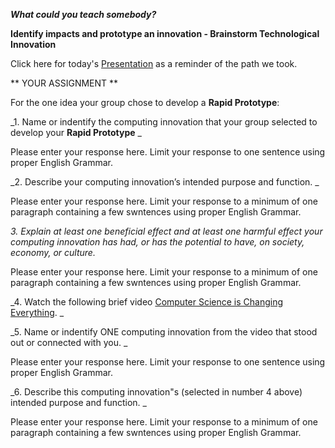 _**What could you teach somebody?**_

**Identify impacts and prototype an innovation - Brainstorm Technological Innovation**

Click here for today's [Presentation](https://docs.google.com/presentation/d/1A8FRaFOq5lVmfnW5z_ZTMlnfPefO79N8Tppl8wqvyHA/edit?usp=sharing) as a reminder of the path we took.


**  YOUR ASSIGNMENT **

For the one idea your group chose to develop a **Rapid Prototype**:


  _1.  Name or indentify the computing innovation that your group selected to develop your **Rapid Prototype** _
  
  Please enter your response here.  Limit your response to one sentence using proper English Grammar.
  
  
  _2. Describe your computing innovation’s intended purpose and function. _
    
  Please enter your response here.  Limit your response to a minimum of one paragraph containing a few swntences using proper English Grammar.
  
  
  _3. Explain at least one beneficial effect and at least one harmful effect your computing innovation has had, or has the potential to have, on society, economy, or culture._
  
  Please enter your response here.  Limit your response to a minimum of one paragraph containing a few swntences using proper English Grammar.
  
  
  _4. Watch the following brief video [Computer Science is Changing Everything](https://www.youtube.com/watch?v=QvyTEx1wyOY). _
  
  
  _5.  Name or indentify ONE computing innovation from the video that stood out or connected with you. _
  
  Please enter your response here.  Limit your response to one sentence using proper English Grammar.
  
  
  _6. Describe this computing innovation"s (selected in number 4 above) intended purpose and function. _
    
  Please enter your response here.  Limit your response to a minimum of one paragraph containing a few swntences using proper English Grammar.
  
  
  
  



